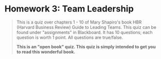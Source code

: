 # Homework 3: Team Leadership

> This is a quiz over chapters 1 - 10 of Mary Shapiro's book HBR (Harvard
  Business Review) Guide to Leading Teams. This quiz can be found under
  "assignments" in Blackboard. It has 10 questions; each question is worth 1
  point. All questions are true/false.
>
> **This is an "open book" quiz. This quiz is simply intended to get you to read
  this wonderful book.**
